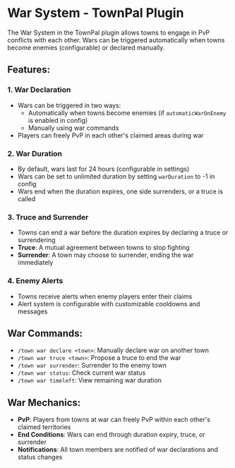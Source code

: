 # War System - TownPal Plugin

The War System in the TownPal plugin allows towns to engage in PvP conflicts with each other. Wars can be triggered automatically when towns become enemies (configurable) or declared manually.

## Features:

### 1. **War Declaration**
- Wars can be triggered in two ways:
  - Automatically when towns become enemies (if `automaticWarOnEnemy` is enabled in config)
  - Manually using war commands
- Players can freely PvP in each other's claimed areas during war

### 2. **War Duration**
- By default, wars last for 24 hours (configurable in settings)
- Wars can be set to unlimited duration by setting `warDuration` to -1 in config
- Wars end when the duration expires, one side surrenders, or a truce is called

### 3. **Truce and Surrender**
- Towns can end a war before the duration expires by declaring a truce or surrendering
- **Truce**: A mutual agreement between towns to stop fighting
- **Surrender**: A town may choose to surrender, ending the war immediately

### 4. **Enemy Alerts**
- Towns receive alerts when enemy players enter their claims
- Alert system is configurable with customizable cooldowns and messages

## War Commands:

- `/town war declare <town>`: Manually declare war on another town
- `/town war truce <town>`: Propose a truce to end the war
- `/town war surrender`: Surrender to the enemy town
- `/town war status`: Check current war status
- `/town war timeleft`: View remaining war duration

## War Mechanics:

- **PvP**: Players from towns at war can freely PvP within each other's claimed territories
- **End Conditions**: Wars can end through duration expiry, truce, or surrender
- **Notifications**: All town members are notified of war declarations and status changes
